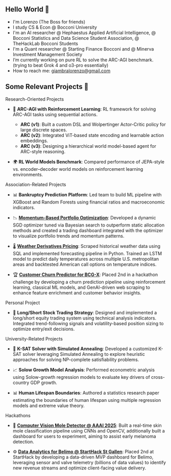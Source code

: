 ## Hello World 👋

- I'm Lorenzo (The Boss for friends)
- I study CS & Econ @ Bocconi University
- I'm an AI researcher @ Hephaestus Applied Artificial Intelligence, @ Bocconi Statistics and Data Science Student Association, @ TheHackLab Bocconi Students
- I'm a Quant researcher @ Starting Finance Bocconi and @ Minerva Investment Management Society
- I’m currently working on pure RL to solve the ARC-AGI benchmark. (trying to beat Grok 4 and o3-pro essentially)
- How to reach me: giambralorenzo@gmail.com


## Some Relevant Projects 📌 

Research-Oriented Projects

- 🧩 **ARC-AGI with Reinforcement Learning**: RL framework for solving ARC-AGI tasks using sequential actions.
  - **ARC (v1)**: Built a custom DSL and Wolpertinger Actor-Critic policy for large discrete spaces.
  - **ARC (v2)**: Integrated ViT-based state encoding and learnable action embeddings.
  - **ARC (v3)**: Designing a hierarchical world model-based agent for ARC-style reasoning.

- 🌍 **RL World Models Benchmark**: Compared performance of JEPA-style vs. encoder–decoder world models on reinforcement learning environments.


Association-Related Projects

- 📊 **Bankruptcy Prediction Platform**: Led team to build ML pipeline with XGBoost and Random Forests using financial ratios and macroeconomic indicators.

- 📉 **[Momentum-Based Portfolio Optimization](https://github.com/Lorenzo-Giambra/BSDSA-Stock-Prediction)**: Developed a dynamic SGD optimizer tuned via Bayesian search to outperform static allocation methods and created a trading dashboard integrated with the optimizer to visualize portfolio trends and momentum patterns.

- 🌡️ **[Weather Derivatives Pricing](https://github.com/GianiRanzetti/Minerva---Weather-Derivatives)**: Scraped historical weather data using SQL and implemented forecasting pipeline in Python. Trained an LSTM model to predict daily temperatures across multiple U.S. metropolitan areas and backtested American call options on temperature indices.

- 🏆 **[Customer Churn Predictor for BCG-X](https://github.com/LorenzoGiambra/TheHackLab)**: Placed 2nd in a hackathon challenge by developing a churn prediction pipeline using reinforcement learning, classical ML models, and GenAI-driven web scraping to enhance feature enrichment and customer behavior insights.


Personal Project

- 🏁 **Long/Short Stock Trading Strategy**: Designed and implemented a long/short equity trading system using technical analysis indicators. Integrated trend-following signals and volatility-based position sizing to optimize entry/exit decisions.


University-Related Projects

- 🧩 **K-SAT Solver with Simulated Annealing**: Developed a customized K-SAT solver leveraging Simulated Annealing to explore heuristic approaches for solving NP-complete satisfiability problems.

- 📈 **Solow Growth Model Analysis**: Performed econometric analysis using Solow-growth regression models to evaluate key drivers of cross-country GDP growth.

- 📊 **Human Lifespan Boundaries**: Authored a statistics research paper estimating the boundaries of human lifespan using multiple regression models and extreme value theory.

Hackathons

- 🧠 **[Computer Vision Mole Detector @ AAAI 2025](https://github.com/AAAI-2025-Hackathon/team_44)**: Built a real-time skin mole classification pipeline using CNNs and OpenCV, additionally built a dashboard for users to experiment, aiming to assist early melanoma detection.
  
- ⚙️ **[Data Analytics for Belimo @ StartHack St Gallen](https://github.com/LorenzoGiambra/Belimo-Project)**: Placed 2nd at StartHack by developing a data-driven MVP dashboard for Belimo, leveraging sensor and valve telemetry (billions of data values) to identify new revenue streams and optimize client-facing value delivery.




